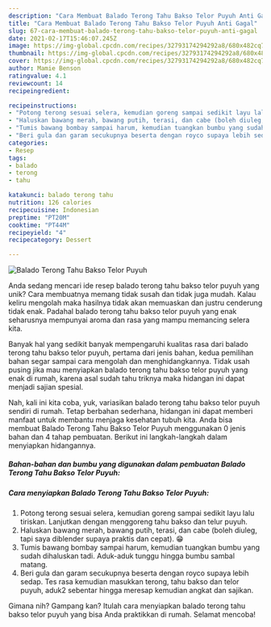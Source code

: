 ```yaml
---
description: "Cara Membuat Balado Terong Tahu Bakso Telor Puyuh Anti Gagal"
title: "Cara Membuat Balado Terong Tahu Bakso Telor Puyuh Anti Gagal"
slug: 67-cara-membuat-balado-terong-tahu-bakso-telor-puyuh-anti-gagal
date: 2021-02-17T15:46:07.245Z
image: https://img-global.cpcdn.com/recipes/32793174294292a8/680x482cq70/balado-terong-tahu-bakso-telor-puyuh-foto-resep-utama.jpg
thumbnail: https://img-global.cpcdn.com/recipes/32793174294292a8/680x482cq70/balado-terong-tahu-bakso-telor-puyuh-foto-resep-utama.jpg
cover: https://img-global.cpcdn.com/recipes/32793174294292a8/680x482cq70/balado-terong-tahu-bakso-telor-puyuh-foto-resep-utama.jpg
author: Mamie Benson
ratingvalue: 4.1
reviewcount: 14
recipeingredient:

recipeinstructions:
- "Potong terong sesuai selera, kemudian goreng sampai sedikit layu lalu tiriskan. Lanjutkan dengan menggoreng tahu bakso dan telur puyuh."
- "Haluskan bawang merah, bawang putih, terasi, dan cabe (boleh diuleg, tapi saya diblender supaya praktis dan cepat). 😁"
- "Tumis bawang bombay sampai harum, kemudian tuangkan bumbu yang sudah dihaluskan tadi. Aduk-aduk tunggu hingga bumbu sambal matang."
- "Beri gula dan garam secukupnya beserta dengan royco supaya lebih sedap. Tes rasa kemudian masukkan terong, tahu bakso dan telor puyuh, aduk2 sebentar hingga meresap kemudian angkat dan sajikan."
categories:
- Resep
tags:
- balado
- terong
- tahu

katakunci: balado terong tahu 
nutrition: 126 calories
recipecuisine: Indonesian
preptime: "PT20M"
cooktime: "PT44M"
recipeyield: "4"
recipecategory: Dessert

---
```



![Balado Terong Tahu Bakso Telor Puyuh](https://img-global.cpcdn.com/recipes/32793174294292a8/680x482cq70/balado-terong-tahu-bakso-telor-puyuh-foto-resep-utama.jpg)

Anda sedang mencari ide resep balado terong tahu bakso telor puyuh yang unik? Cara membuatnya memang tidak susah dan tidak juga mudah. Kalau keliru mengolah maka hasilnya tidak akan memuaskan dan justru cenderung tidak enak. Padahal balado terong tahu bakso telor puyuh yang enak seharusnya mempunyai aroma dan rasa yang mampu memancing selera kita.



Banyak hal yang sedikit banyak mempengaruhi kualitas rasa dari balado terong tahu bakso telor puyuh, pertama dari jenis bahan, kedua pemilihan bahan segar sampai cara mengolah dan menghidangkannya. Tidak usah pusing jika mau menyiapkan balado terong tahu bakso telor puyuh yang enak di rumah, karena asal sudah tahu triknya maka hidangan ini dapat menjadi sajian spesial.


Nah, kali ini kita coba, yuk, variasikan balado terong tahu bakso telor puyuh sendiri di rumah. Tetap berbahan sederhana, hidangan ini dapat memberi manfaat untuk membantu menjaga kesehatan tubuh kita. Anda bisa membuat Balado Terong Tahu Bakso Telor Puyuh menggunakan 0 jenis bahan dan 4 tahap pembuatan. Berikut ini langkah-langkah dalam menyiapkan hidangannya.

<!--inarticleads1-->

##### Bahan-bahan dan bumbu yang digunakan dalam pembuatan Balado Terong Tahu Bakso Telor Puyuh:





<!--inarticleads2-->

##### Cara menyiapkan Balado Terong Tahu Bakso Telor Puyuh:

1. Potong terong sesuai selera, kemudian goreng sampai sedikit layu lalu tiriskan. Lanjutkan dengan menggoreng tahu bakso dan telur puyuh.
1. Haluskan bawang merah, bawang putih, terasi, dan cabe (boleh diuleg, tapi saya diblender supaya praktis dan cepat). 😁
1. Tumis bawang bombay sampai harum, kemudian tuangkan bumbu yang sudah dihaluskan tadi. Aduk-aduk tunggu hingga bumbu sambal matang.
1. Beri gula dan garam secukupnya beserta dengan royco supaya lebih sedap. Tes rasa kemudian masukkan terong, tahu bakso dan telor puyuh, aduk2 sebentar hingga meresap kemudian angkat dan sajikan.




Gimana nih? Gampang kan? Itulah cara menyiapkan balado terong tahu bakso telor puyuh yang bisa Anda praktikkan di rumah. Selamat mencoba!
